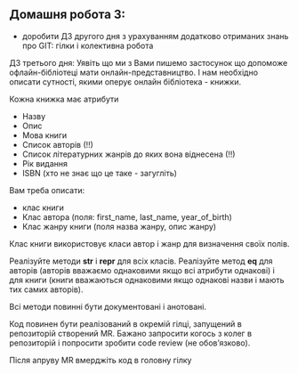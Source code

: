 
## Домашня робота 3:

- доробити ДЗ другого дня з урахуванням додатково отриманих знань про GIT: гілки і колективна робота


ДЗ третього дня:
Уявіть що ми з Вами пишемо застосунок що допоможе офлайн-бібліотеці мати онлайн-представництво.
І нам необхідно описати сутності, якими оперує онлайн бібліотека - книжки.

Кожна книжка має атрибути
  - Назву
  - Опис
  - Мова книги
  - Список авторів (!!)
  - Список літературних жанрів до яких вона віднесена (!!)
  - Рік видання
  - ISBN (хто не знає що це таке - загугліть)

Вам треба описати:
  - клас книги
  - Клас автора (поля: first_name, last_name, year_of_birth)
  - Клас жанру книги (поля назва жанру, опис жанру)

Клас книги використовує класи автор і жанр для визначення своїх полів.

Реалізуйте методи __str__ і __repr__ для всіх класів.
Реалізуйте метод __eq__ для авторів (авторів вважаємо однаковими якщо всі атрибути однакові) і
для книги (книги вважаються однаковими якщо однакові назви і мають тих самих авторів).

Всі методи повинні бути документовані і анотовані.

Код повинен бути реалізований в окремій гілці, запущений в репозиторій створений MR.
Бажано запросити когось з колег в репозиторій і попросити зробити code review (не обовʼязково).

Після апруву MR вмерджіть код в головну гілку
